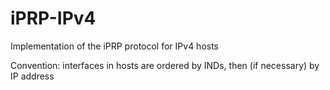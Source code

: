 # iPRP-IPv4
Implementation of the iPRP protocol for IPv4 hosts

Convention: interfaces in hosts are ordered by INDs, then (if necessary) by IP address